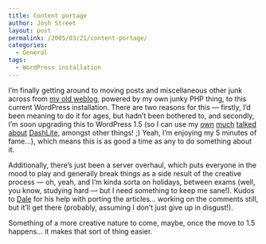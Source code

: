 ```yaml
---
title: Content portage
author: Josh Street
layout: post
permalink: /2005/03/21/content-portage/
categories:
  - General
tags:
  - WordPress installation
---
```

I&#8217;m finally getting around to moving posts and miscellaneous other junk across from <a href="/mid04/" rel="nofollow">my old weblog</a>, powered by my own junky PHP thing, to this current WordPress installation. There are two reasons for this &#8212; firstly, I&#8217;d been meaning to do it for ages, but hadn&#8217;t been bothered to, and secondly, I&#8217;m soon upgrading this to WordPress 1.5 (so I can use my [own][1] [much][2] [talked][3] [about][4] [DashLite][5], amongst other things! ;) Yeah, I&#8217;m enjoying my 5 minutes of fame&#8230;), which means this is as good a time as any to do something about it.

Additionally, there&#8217;s just been a server overhaul, which puts everyone in the mood to play and generally break things as a side result of the creative process &#8212; oh, yeah, and I&#8217;m kinda sorta on holidays, between exams (well, you know, studying hard &#8212; but I need something to keep me sane!). Kudos to [Dale][6] for his help with porting the articles&#8230; working on the comments still, but it&#8217;ll get there (probably, assuming I don&#8217;t just give up in disgust!).

Something of a more creative nature to come, maybe, once the move to 1.5 happens&#8230; it makes that sort of thing easier.

 [1]: http://blog.patrickkempf.de/index.php/archives/2005/03/20/tellerrand-lite/
 [2]: http://smkz.is-a-geek.net/archives/2005/03/20/dashlite
 [3]: http://blogged.btvillarin.com/2005/03/20/dashlite-wordpress-hack/
 [4]: http://www.fullo.net/blog/index.php/archives/2005/03/21/maledetta-dashboard/
 [5]: /blog/2005/03/19/dashlite-an-alternative-dashboard-for-wordpress-15
 [6]: http://www.bluetrait.com/